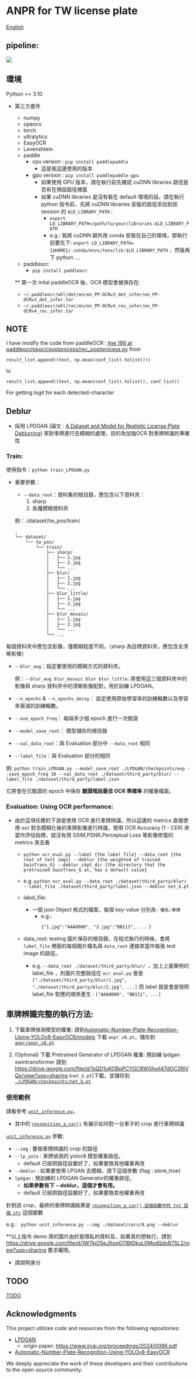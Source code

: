 # ANPR for TW license plate 

[English](../readme.md)

## pipeline:
<img src="./anplr.png">

## 環境
Python >= 3.10
- 第三方套件
    - numpy
    - opencv 
    - torch
    - ultralytics
    - EasyOCR
    - Levenshtein
    - paddle 
        - cpu version : ```pip install paddlepaddle``` 
            - 這是我這邊使用的版本
        - gpu version : ```pip install paddlepaddle-gpu```
            - 如果使用 GPU 版本，請在執行前先確認  cuDNN libraries 路徑是否有在預設路徑裡面
            - 如果 cuDNN libraries 是沒有裝在 default 環境的話，請在執行 python 指令前，先將 cuDNN libraries 安裝的路徑添加到該 session 的 ```$LD_LIBRARY_PATH``` :
                - ```export LD_LIBRARY_PATH=/path/to/your/libraries:$LD_LIBRARY_PATH```
                - e.g.: 我將 cuDNN 額外用 conda 安裝在自己的環境，那執行前要先下: ```export LD_LIBRARY_PATH={$HOME}/.conda/envs/tenv/lib:$LD_LIBRARY_PATH``` ，然後再下 python ....
    - paddleocr:
        - ```pip install paddleocr```

    ** 第一次 inital paddleOCR 後，OCR 模型會被保存在:     
    - ```~/.paddleocr/whl/det/en/en_PP-OCRv3_det_infer/en_PP-OCRv3_det_infer.tar```
    - ```~/.paddleocr/whl/rec/en/en_PP-OCRv4_rec_infer/en_PP-OCRv4_rec_infer.tar```


## NOTE
I have modify the code from paddleOCR :
[line 186 at paddleocr/ppocr/postprocess/rec_postprocess.py](https://github.com/PaddlePaddle/PaddleOCR/blob/0accd260000a627d0bcbdaad5b042b6e2f56ac3b/ppocr/postprocess/rec_postprocess.py#L186) 
from 
```
result_list.append((text, np.mean(conf_list).tolist()))
```
to 
```
result_list.append((text, np.mean(conf_list).tolist(), conf_list))
```

For getting logit for each detected-character

## Deblur
- 採用 LPDGAN (論文 : [A Dataset and Model for Realistic License Plate Deblurring](https://www.ijcai.org/proceedings/2024/0086.pdf)) 來對車牌進行去模糊的處理，目的為加強OCR 對車牌辨識的準確性
### Train:
使用指令：```python train_LPDGAN.py```

- 重要參數：
    - ```--data_root```：資料集的根目錄，應包含以下資料夾：
        1. sharp
        2. 各種模糊資料夾
   
    例：./dataset/tw_pos/train/
    ```
    .
    └── dataset/
        └── tw_pos/
            └── train/
                ├── sharp/
                │   ├── 1.jpg
                │   ├── 2.jpg
                │   └── ...
                ├── blur/
                │   ├── 1.jpg
                │   ├── 2.jpg
                │   └── ...
                ├── blur_little/
                │   ├── 1.jpg
                │   ├── 2.jpg
                │   └── ...
                ├── blur_mosaic/
                │   ├── 1.jpg
                │   ├── 2.jpg
                │   └── ...
                └── ...
    ```
每個資料夾中應包含影像，僅模糊程度不同。（sharp 為目標資料夾，應包含全清晰影像）

- ```--blur_aug```：指定要使用的模糊方式的資料夾。

    例：```--blur_aug blur_mosaic blur blur_little```: 將使用這三個資料夾中的影像與 sharp 資料夾中的清晰影像配對，用於訓練 LPDGAN。
- ```--n_epochs``` & ```--n_epochs_decay```： 設定使用原始學習率的訓練輪數以及學習率衰減的訓練輪數。

- ```--ave_epoch_freq```： 每隔多少個 epoch 進行一次驗證

- ```--model_save_root```： 模型儲存的根目錄

- ```--val_data_root```：與 Evaluation 部分中 ```--data_root``` 相同

- ```--label_file```：與 Evaluation 部分的相同

例: ```python train_LPDGAN.py --model_save_root ./LPDGAN/checkpoints/exp --save_epoch_freq 10 --val_data_root ./dataset/third_party/blur/ --label_file ./dataset/third_party/label.json```

它將會在已驗證的 epoch 中保存 __驗證階段最佳 OCR 準確率__ 的權重檔案。

### Evaluation: Using OCR performance:
  - 由於這項任務的下游是使用 OCR 進行車牌辨識，所以這邊的 metrics 直接使用 ocr 對去模糊化後的車牌影像進行辨識，使用 OCR Accuracy (1 - CER) 來當作評估指標，就沒有用 SSIM,PSNR,Perceptual Loss 等影像修復的 metrics 來去看
    - ```python ocr_eval.py --label {the label file} --data_root {the root of test imgs} --deblur {the weighted of trained SwinTrans_G} --deblur_ckpt_dir {the directory that the pretrained SwinTrans_G at, has a default value}```
    
    -  e.g. ```python ocr_eval.py --data_root ./dataset/third_party/blur/ --label_file ./dataset/third_party/label.json --deblur net_G.pt```

    - label_file:
      - 一個 json Object 格式的檔案，每個 key-value 分別為 : ```檔名:車牌```
        - e.g.: 
            ```
            {"1.jpg":"AAA0000", "2.jpg":"BB111", ... }
            ```
    - data_root: testing 圖片保存的根目錄，在程式執行的時候，會將 ```label_file``` 裡面的每個圖片檔名與 ```data_root``` 連接來當作每張 test image 的路徑。 
        - e.g. ```--data_root ./dataset/third_party/blur/ ```，加上上面舉例的 label_file ，則圖片完整路徑在 ```ocr_eval.py``` 會是 ```["./dataset/third_party/blur/1.jpg", "./dataset/third_party/blur/2.jpg", ...]``` 而 label 就是會是按照 label_file 對應的順序產生 : ```["AAA0000", "BB111", ...]```

## 車牌辨識完整的執行方法:

1. 下載車牌偵測模型的權重: 請到[Automatic-Number-Plate-Recognition-Using-YOLOv8-EasyOCR/models](https://github.com/ANPR-ORG/Automatic-Number-Plate-Recognition-Using-YOLOv8-EasyOCR/tree/main/models) 下載 ```anpr_v8.pt```，儲存到 [```anpr/anpr_v8.pt```](```./anpr```)

2. (Optional) 下載 Pretrained Generator of LPDGAN 權重:
預訓練 lpdgan swintransformer 請到 https://drive.google.com/file/d/1sQD1uKOBpPCYGC8WGhoil47dOC2RjVQx/view?usp=sharing (```net_G.pt```)下載，並儲存到 [```./LPDGAN/checkpoints/net_G.pt```](./LPDGAN/checkpoints)

### 使用範例
請看參考 [```unit_inference.py```](./unit_inference.py)。

- 其中的 [```recognition_a_car()```](./unit_inference.py#L14) 有展示如何對一台車子的 crop 進行車牌辨識

[```unit_inference.py```](./unit_inference.py) 參數:
- ```--img``` : 要做車牌辨識的 crop 的路徑
- ```--lp_yolo``` : 車牌偵測的 yolov8 模型權重路徑。 
    - default 已經把路徑設置好了，如果要換其他權重再改
- ```--deblur``` : 如果要使用 LPGAN 去模糊，請下這個參數 (flag : store_true)
- ```lpdgan``` : 預訓練的 LPDGAN Generator的權重路徑。
    - **如果參數有下 --deblur，這個才會有用。**
    - default 已經把路徑設置好了，如果要換其他權重再改

針對該 crop，最終的車牌辨識結果是 [```recognition_a_car() 這個函數中的 txt 這個 str```](./unit_inference.py#L45) 這個變數

e.g.:
``` python unit_inference.py --img ./dataset/cars/0.png --deblur```

**以上指令 demo 用的圖片由於是隱私的資料及，如果真的想執行，請到 https://drive.google.com/file/d/1W7kjO5eJXpqG11BtDkuL0MsdQdxB7SL2/view?usp=sharing 要求權限。
- 請說明身分

## TODO
[TODO](./TODO.md)

## Acknowledgments

This project utilizes code and resources from the following repositories:

- [LPDGAN](https://github.com/haoyGONG/LPDGAN.git)
    - origin paper: https://www.ijcai.org/proceedings/2024/0086.pdf
- [Automatic-Number-Plate-Recognition-Using-YOLOv8-EasyOCR](https://github.com/ANPR-ORG/Automatic-Number-Plate-Recognition-Using-YOLOv8-EasyOCR.git)

We deeply appreciate the work of these developers and their contributions to the open-source community.